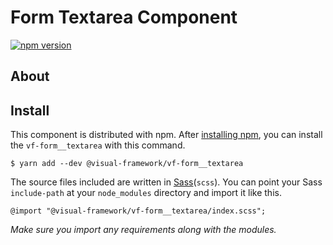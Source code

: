# Form Textarea Component

[![npm version](https://badge.fury.io/js/%40visual-framework%2Fvf-form__textarea.svg)](https://badge.fury.io/js/%40visual-framework%2Fvf-form__textarea)

## About

## Install

This component is distributed with npm. After [installing npm](https://www.npmjs.com/get-npm), you can install the `vf-form__textarea` with this command.

```
$ yarn add --dev @visual-framework/vf-form__textarea
```

The source files included are written in [Sass](http://sass-lang.com)(`scss`). You can point your Sass `include-path` at your `node_modules` directory and import it like this.

```
@import "@visual-framework/vf-form__textarea/index.scss";
```

_Make sure you import any requirements along with the modules._
